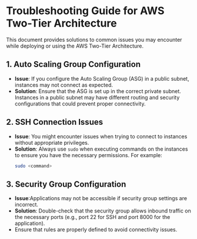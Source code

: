 # Troubleshooting Guide for AWS Two-Tier Architecture

This document provides solutions to common issues you may encounter while deploying or using the AWS Two-Tier Architecture.

## 1. Auto Scaling Group Configuration
- **Issue**: If you configure the Auto Scaling Group (ASG) in a public subnet, instances may not connect as expected.
- **Solution**: Ensure that the ASG is set up in the correct private subnet. Instances in a public subnet may have different routing and security configurations that could prevent proper connectivity.

## 2. SSH Connection Issues
- **Issue**: You might encounter issues when trying to connect to instances without appropriate privileges.
- **Solution**: Always use `sudo` when executing commands on the instances to ensure you have the necessary permissions. For example:
  ```bash
  sudo <command>
  
## 3. Security Group Configuration
- **Issue**:Applications may not be accessible if security group settings are incorrect.
- **Solution**: Double-check that the security group allows inbound traffic on the necessary ports (e.g., port 22 for SSH and port 8000 for the application).
-  Ensure that rules are properly defined to avoid connectivity issues.

